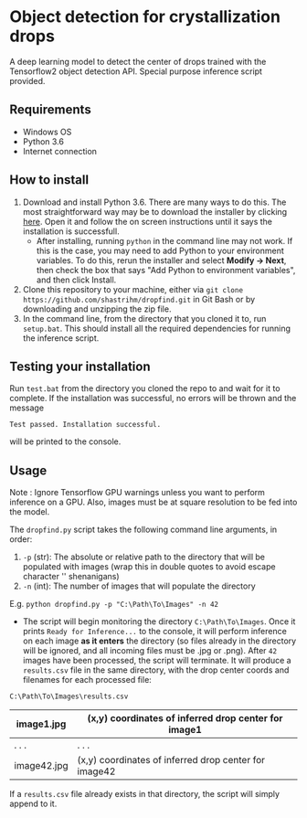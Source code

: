 # Object detection for crystallization drops
A deep learning model to detect the center of drops trained with the Tensorflow2 object detection API. Special purpose inference script provided. 
## Requirements
- Windows OS 
- Python 3.6
- Internet connection
## How to install
1) Download and install Python 3.6. There are many ways to do this. The most straightforward way may be to download the installer by clicking [here](https://www.python.org/ftp/python/3.6.2/python-3.6.2-amd64.exe). Open it and follow the on screen instructions until it says the installation is successfull. 
    - After installing, running `python` in the command line may not work. If this is the case, you may need to add Python to your environment variables. To do this, rerun the installer and select **Modify -> Next**, then check the box that says "Add Python to environment variables", and then click Install.
2) Clone this repository to your machine, either via `git clone https://github.com/shastrihm/dropfind.git`  in Git Bash or by downloading and unzipping the zip file. 
3) In the command line, from the directory that you cloned it to, run `setup.bat`. This should install all the required dependencies for running the inference script.

## Testing your installation

Run `test.bat` from the directory you cloned the repo to and wait for it to complete. If the installation was successful, no errors will be thrown and the message 

`Test passed. Installation successful.` 

will be printed to the console. 

## Usage 
Note : Ignore Tensorflow GPU warnings unless you want to perform inference on a GPU. Also, images must be at square resolution to be fed into the model.

The `dropfind.py` script takes the following command line arguments, in order:
1) `-p` (str): The absolute or relative path to the directory that will be populated with images (wrap this in double quotes to avoid escape character '\' shenanigans)
2) `-n` (int): The number of images that will populate the directory

E.g. `python dropfind.py -p "C:\Path\To\Images" -n 42`
- The script will begin monitoring the directory `C:\Path\To\Images`. Once it prints `Ready for Inference...` to the console, it will perform inference on each image **as it enters** the directory (so files already in the directory will be ignored, and all incoming files must be .jpg or .png). After `42` images have been processed, the script will terminate. It will produce a `results.csv` file in the same directory, with the drop center coords and filenames for each processed file: 

`C:\Path\To\Images\results.csv`
     
| image1.jpg | (x,y) coordinates of inferred drop center for image1 |
|------------|------------------------------------------------------|
| . . .      | . . .                                                |
| image42.jpg | (x,y) coordinates of inferred drop center for image42 |      
          
If a `results.csv` file already exists in that directory, the script will simply append to it. 


